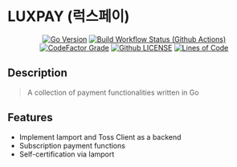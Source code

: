 # LUXPAY (럭스페이)
<div align="center">

[![Go Version](https://img.shields.io/github/go-mod/go-version/luxrobo/luxpay)](https://github.com/luxrobo/luxpay)
[![Build Workflow Status (Github Actions)](https://img.shields.io/github/workflow/status/LUXROBO/luxpay/Build%20Status/main)](https://github.com/LUXROBO/luxpay/actions)
[![CodeFactor Grade](https://img.shields.io/codefactor/grade/github/luxrobo/luxpay)](https://www.codefactor.io/repository/github/luxrobo/luxpay/overview/main)
[![Github LICENSE](https://img.shields.io/github/license/luxrobo/luxpay)](https://github.com/LUXROBO/luxpay/blob/main/LICENSE)
[![Lines of Code](https://img.shields.io/tokei/lines/github/luxrobo/luxpay)](https://github.com/LUXROBO/luxpay/tree/develop/src)

</div>

## Description
> A collection of payment functionalities written in Go

## Features
- Implement Iamport and Toss Client as a backend
- Subscription payment functions
- Self-certification via Iamport
